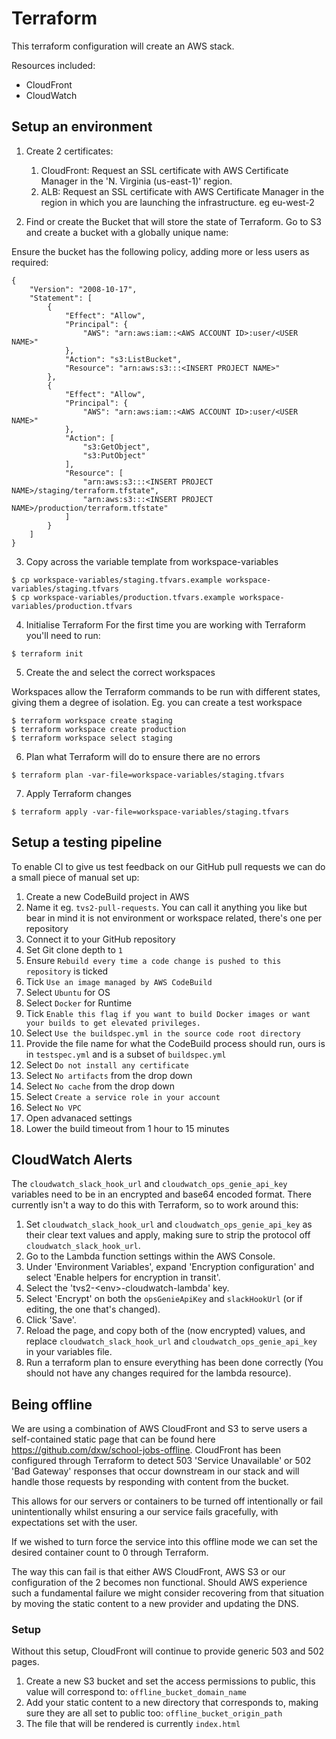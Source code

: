# Terraform

This terraform configuration will create an AWS stack.

Resources included:
- CloudFront
- CloudWatch

## Setup an environment

1. Create 2 certificates:
    1. CloudFront: Request an SSL certificate with AWS Certificate Manager in the 'N. Virginia (us-east-1)' region.
    2. ALB: Request an SSL certificate with AWS Certificate Manager in the region in which you are launching the infrastructure. eg eu-west-2

2. Find or create the Bucket that will store the state of Terraform. Go to S3 and create a bucket with a globally unique name:

Ensure the bucket has the following policy, adding more or less users as required:
```
{
    "Version": "2008-10-17",
    "Statement": [
        {
            "Effect": "Allow",
            "Principal": {
                "AWS": "arn:aws:iam::<AWS ACCOUNT ID>:user/<USER NAME>"
            },
            "Action": "s3:ListBucket",
            "Resource": "arn:aws:s3:::<INSERT PROJECT NAME>"
        },
        {
            "Effect": "Allow",
            "Principal": {
                "AWS": "arn:aws:iam::<AWS ACCOUNT ID>:user/<USER NAME>"
            },
            "Action": [
                "s3:GetObject",
                "s3:PutObject"
            ],
            "Resource": [
                "arn:aws:s3:::<INSERT PROJECT NAME>/staging/terraform.tfstate",
                "arn:aws:s3:::<INSERT PROJECT NAME>/production/terraform.tfstate"
            ]
        }
    ]
}
```

3. Copy across the variable template from workspace-variables

```
$ cp workspace-variables/staging.tfvars.example workspace-variables/staging.tfvars
$ cp workspace-variables/production.tfvars.example workspace-variables/production.tfvars
```

4. Initialise Terraform
For the first time you are working with Terraform you'll need to run:
```
$ terraform init
```

5. Create the and select the correct workspaces

  Workspaces allow the Terraform commands to be run with different states, giving them a degree of isolation. Eg. you can create a test workspace

```
$ terraform workspace create staging
$ terraform workspace create production
$ terraform workspace select staging
```

6. Plan what Terraform will do to ensure there are no errors

```
$ terraform plan -var-file=workspace-variables/staging.tfvars
```

7. Apply Terraform changes
```
$ terraform apply -var-file=workspace-variables/staging.tfvars
```

## Setup a testing pipeline

To enable CI to give us test feedback on our GitHub pull requests we can do a small piece of manual set up:

1. Create a new CodeBuild project in AWS
2. Name it eg. `tvs2-pull-requests`. You can call it anything you like but bear in mind it is not environment or workspace related, there's one per repository
3. Connect it to your GitHub repository
4. Set Git clone depth to `1`
5. Ensure `Rebuild every time a code change is pushed to this repository` is ticked
6. Tick `Use an image managed by AWS CodeBuild`
7. Select `Ubuntu` for OS
8. Select `Docker` for Runtime
9. Tick `Enable this flag if you want to build Docker images or want your builds to get elevated privileges.`
10. Select `Use the buildspec.yml in the source code root directory`
11. Provide the file name for what the CodeBuild process should run, ours is in `testspec.yml` and is a subset of `buildspec.yml`
12. Select `Do not install any certificate`
13. Select `No artifacts` from the drop down
14. Select `No cache` from the drop down
15. Select `Create a service role in your account`
16. Select `No VPC`
17. Open advanaced settings
18. Lower the build timeout from 1 hour to 15 minutes

## CloudWatch Alerts

The `cloudwatch_slack_hook_url` and `cloudwatch_ops_genie_api_key` variables need to be in an encrypted and base64 encoded format. There currently isn't a way to do this with Terraform, so to work around this:

1. Set `cloudwatch_slack_hook_url` and `cloudwatch_ops_genie_api_key` as their clear text values and apply, making sure to strip the protocol off `cloudwatch_slack_hook_url`.
2. Go to the Lambda function settings within the AWS Console.
3. Under 'Environment Variables', expand 'Encryption configuration' and select 'Enable helpers for encryption in transit'.
4. Select the 'tvs2-\<env\>-cloudwatch-lambda' key.
5. Select 'Encrypt' on both the `opsGenieApiKey` and `slackHookUrl` (or if editing, the one that's changed).
6. Click 'Save'.
7. Reload the page, and copy both of the (now encrypted) values, and replace `cloudwatch_slack_hook_url` and `cloudwatch_ops_genie_api_key` in your variables file.
8. Run a terraform plan to ensure everything has been done correctly (You should not have any changes required for the lambda resource).

## Being offline

We are using a combination of AWS CloudFront and S3 to serve users a self-contained static page that can be found here https://github.com/dxw/school-jobs-offline. CloudFront has been configured through Terraform to detect 503 'Service Unavailable' or 502 'Bad Gateway' responses that occur downstream in our stack and will handle those requests by responding with content from the bucket.

This allows for our servers or containers to be turned off intentionally or fail unintentionally whilst ensuring a our service fails gracefully, with expectations set with the user.

If we wished to turn force the service into this offline mode we can set the desired container count to 0 through Terraform.

The way this can fail is that either AWS CloudFront, AWS S3 or our configuration of the 2 becomes non functional. Should AWS experience such a fundamental failure we might consider recovering from that situation by moving the static content to a new provider and updating the DNS.

### Setup

Without this setup, CloudFront will continue to provide generic 503 and 502 pages.

1. Create a new S3 bucket and set the access permissions to public, this value will correspond to: `offline_bucket_domain_name`
2. Add your static content to a new directory that corresponds to, making sure they are all set to public too: `offline_bucket_origin_path`
3. The file that will be rendered is currently `index.html`
